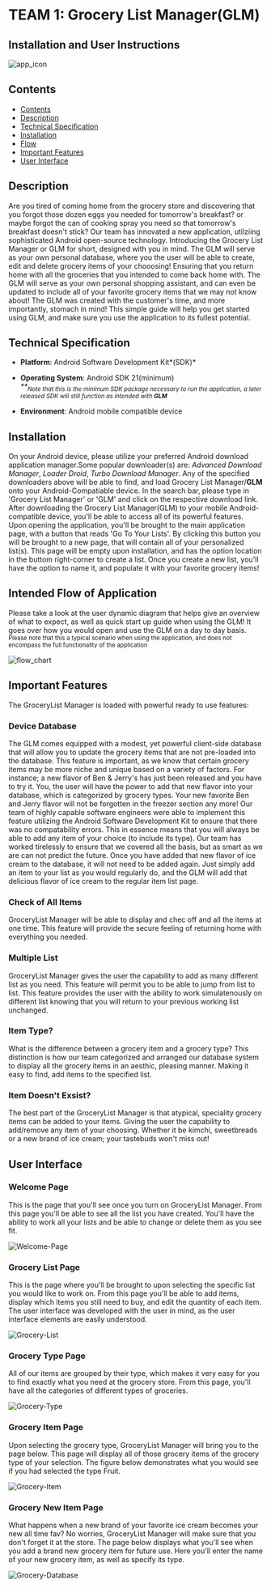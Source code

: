 # TEAM 1: Grocery List Manager(GLM)

## Installation and User Instructions

![app_icon](https://i.imgur.com/cBER11U.png?1[/img])

## Contents
* [Contents](#contents)
* [Description](#description)
* [Technical Specification](#technical-specification)
* [Installation](#installation)
* [Flow](#flow-chart)
* [Important Features](#important-features)
* [User Interface](#user-interface)

## Description

Are you tired of coming home from the grocery store and discovering that you forgot those dozen eggs you needed for tomorrow's breakfast? or maybe forgot the can of cooking spray you need so that tomorrow's breakfast doesn't stick? Our team has innovated a new application, utilziing sophisticated Android open-source technology. Introducing the Grocery List Manager or GLM for short, designed with you in mind. The GLM will serve as your own personal database, where you the user will be able to create, edit and delete grocery items of your chooosing! Ensuring that you return home with all the groceries that you intended to come back home with. The GLM will serve as your own personal shopping assistant, and can even be updated to include all of your favorite grocery items that we may not know about! The GLM was created with the customer's time, and more importantly, stomach in mind! This simple guide will help you get started using GLM, and make sure you use the application to its fullest potential. 

## Technical Specification

* **Platform**: Android Software Development Kit*(SDK)*

* **Operating System**: Android SDK 21(minimum)<br>
	*\*\*<sub>Note that this is the minimum SDK package necessary to run the application, a later released SDK will still function as intended with **GLM**</sub>*

* **Environment**: Android mobile compatible device 

## Installation

On your Android device, please utilize your preferred Android download application manager.Some popular downloader(s) are: *Advanced Download Manager*, *Loader Droid*, *Turbo Download Manager*. Any of the specified downloaders above will be able to find, and load Grocery List Manager/**GLM** onto your Android-Compatiable device. In the search bar, please type in 'Grocery List Manager' or 'GLM' and click on the respective download link. After downloading the Grocery List Manager(GLM) to your mobile Android-compatible device, you'll be able to access all of its powerful features. Upon opening the application, you'll be brought to the main application page, with a button that reads 'Go To Your Lists'. By clicking this button you will be brought to a new page, that will contain all of your personalized list(s). This page will be empty upon installation, and has the option location in the buttom right-corner to create a list. Once you create a new list, you'll have the option to name it, and populate it with your favorite grocery items! 

## Intended Flow of Application 

Please take a look at the user dynamic diagram that helps give an overview of what to expect, as well as quick start up guide when using the GLM! It goes over how you would open and use the GLM on a day to day basis. <br>
<sub> Please note that this a typical scenario when using the application, and does not encompass the full functionality of the application </sub>

![flow_chart]([img]https://i.imgur.com/1bYzpLI.png[/img])

## Important Features

The GroceryList Manager is loaded with powerful ready to use features: 

### Device Database 

The GLM comes equipped with a modest, yet powerful client-side database that will allow you to update the grocery items that are not pre-loaded into the database. This feature is important, as we know that certain grocery items may be more niche and unique based on a variety of factors. For instance; a new flavor of Ben & Jerry's has just been released and you have to try it. You, the user will have the power to add that new flavor into your database, which is categorized by grocery types. Your new favorite Ben and Jerry flavor will not be forgotten in the freezer section any more! Our team of highly capable software engineers were able to implement this feature utilizing the Android Software Development Kit to ensure that there was no compatability errors. This in essence means that you will always be able to add any item of your choice (to include its type). Our team has worked tirelessly to ensure that we covered all the basis, but as smart as we are can not predict the future. Once you have added that new flavor of ice cream to the database, it will not need to be added again. Just simply add an item to your list as you would regularly do, and the GLM will add that delicious flavor of ice cream to the regular item list page. 

### Check of All Items

GroceryList Manager will be able to display and chec off and all the items at one time. This feature will provide the secure feeling of returning home with everything you needed. 

### Multiple List

GroceryList Manager gives the user the capability to add as many different list as you need. This feature will permit you to be able to jump from list to list. This feature provides the user with the ability to work simulatenously on different list knowing that you will return to your previous working list unchanged. 

### Item Type?

What is the difference between a grocery item and a grocery type? This distinction is how our team categorized and arranged our database system to display all the grocery items in an aesthic, pleasing manner. Making it easy to find, add items to the specified list. 

### Item Doesn't Exsist? 

The best part of the GroceryList Manager is that atypical, speciality grocery items can be added to your items. Giving the user the capability to add/remove any item of your choosing. Whether it be kimchi, sweetbreads or a new brand of ice cream; your tastebuds won't miss out!

## User Interface 

### Welcome Page
This is the page that you'll see once you turn on GroceryList Manager. From this page you'll be able to see all the list you have created. You'll have the ability to work all your lists and be able to change or delete them as you see fit. 

![Welcome-Page](https://i.imgur.com/UkNneXu.png)

### Grocery List Page
This is the page where you'll be brought to upon selecting the specific list you would like to work on. From this page you'll be able to add items, display which items you still need to buy, and edit the quantity of each item. The user interface was developed with the user in mind, as the user interface elements are easily understood. 

![Grocery-List](https://i.imgur.com/h5KsEiw.png)

### Grocery Type Page
All of our items are grouped by their type, which makes it very easy for you to find exactly what you need at the grocery store. From this page, you'll have all the categories of different types of groceries. 

![Grocery-Type](https://i.imgur.com/eQ4PFgD.png)

### Grocery Item Page 
Upon selecting the grocery type, GroceryList Manager will bring you to the page below. This page will display all of those grocery items of the grocery type of your selection. The figure below demonstrates what you would see if you had selected the type Fruit. 

![Grocery-Item](https://i.imgur.com/Na2Okdf.png)

### Grocery New Item Page
What happens when a new brand of your favorite ice cream becomes your new all time fav? No worries, GroceryList Manager will make sure that you don't forget it at the store. The page below displays what you'll see when you add a brand new grocery item for future use. Here you'll enter the name of your new grocery item, as well as specify its type. 

![Grocery-Database](https://i.imgur.com/FrscZ2n.png)

